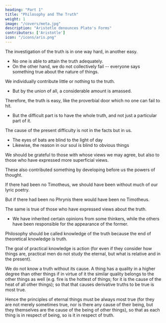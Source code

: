 ```yaml
---
heading: "Part 1"
title: "Philosophy and The Truth"
weight: 1
image: "/covers/meta.jpg"
description: "Aristotle denounces Plato's Forms"
contributors: ['Aristotle']
icon: "/icons/aris.png"
---
```



The investigation of the truth is in one way hard, in another easy. 

- No one is able to attain the truth adequately.
- On the other hand, we do not collectively fail -- everyone says something true about the nature of things. 

We individually contribute little or nothing to the truth. 
- But by the union of all, a considerable amount is amassed. 

Therefore, the truth is easy, like the proverbial door which no one can fail to hit.
- But the difficult part is to have the whole truth, and not just a particular part of it. 

<!-- Perhaps, too, as difficulties are of two kinds,  -->

The cause of the present difficulty is not in the facts but in us.
- The eyes of bats are blind to the light of day
- Likewise, the reason in our soul is blind to obvious things

We should be grateful to those with whose views we may agree, but also to those who have expressed more superficial views. 

These also contributed something by developing before us the powers of thought. 

If there had been no Timotheus, we should have been without much of our lyric poetry. 

But if there had been no Phrynis there would have been no Timotheus. 

The same is true of those who have expressed views about the truth.
- We have inherited certain opinions from some thinkers, while the others have been responsible for the appearance of the former.

Philosophy should be called knowledge of the truth because the end of theoretical knowledge is truth. 

The goal of practical knowledge is action (for even if they consider how things are, practical men do not study the eternal, but what is relative and in the present). 

We do not know a truth without its cause. A thing has a quality in a higher degree than other things if in virtue of it the similar quality belongs to the other things as well (e.g. fire is the hottest of things; for it is the cause of the heat of all other things); so that that causes derivative truths to be true is most true. 

Hence the principles of eternal things must be always most true (for they are not merely sometimes true, nor is there any cause of their being, but they themselves are the cause of the being of other things), so that as each thing is in respect of being, so is it in respect of truth.
